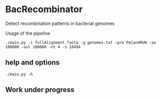 # BacRecombinator
Detect recombination patterns in bacterial genomes


Usage of the pipeline
```
./main.py -i fullAlignment.fasta -g genomes.txt -pre PeCan4RUN -sw 100000 -ovl 100000 -nt 4 -s 18494
```
## help and options 

```
./main.py -h 
```
## Work under progress
